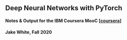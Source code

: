 ## Deep Neural Networks with PyTorch
#### Notes & Output for the IBM Coursera MooC [[coursera](https://www.coursera.org/learn/deep-neural-networks-with-pytorch)]
#### Jake White, Fall 2020